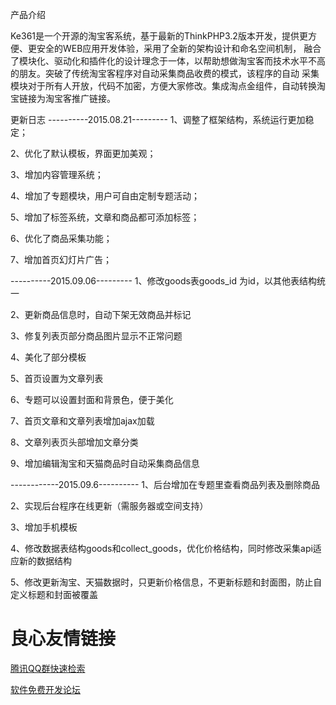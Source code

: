产品介绍

Ke361是一个开源的淘宝客系统，基于最新的ThinkPHP3.2版本开发，提供更方便、更安全的WEB应用开发体验，采用了全新的架构设计和命名空间机制，
融合了模块化、驱动化和插件化的设计理念于一体，以帮助想做淘宝客而技术水平不高的朋友。突破了传统淘宝客程序对自动采集商品收费的模式，该程序的自动
采集模块对于所有人开放，代码不加密，方便大家修改。集成淘点金组件，自动转换淘宝链接为淘宝客推广链接。


更新日志
----------2015.08.21---------
1、调整了框架结构，系统运行更加稳定；

2、优化了默认模板，界面更加美观；

3、增加内容管理系统；

4、增加了专题模块，用户可自由定制专题活动；

5、增加了标签系统，文章和商品都可添加标签；

6、优化了商品采集功能；

7、增加首页幻灯片广告；
 
----------2015.09.06---------
1、修改goods表goods_id 为id，以其他表结构统一

2、更新商品信息时，自动下架无效商品并标记

3、修复列表页部分商品图片显示不正常问题

4、美化了部分模板

5、首页设置为文章列表

6、专题可以设置封面和背景色，便于美化

7、首页文章和文章列表增加ajax加载

8、文章列表页头部增加文章分类

9、增加编辑淘宝和天猫商品时自动采集商品信息

------------2015.09.6----------
1、后台增加在专题里查看商品列表及删除商品

2、实现后台程序在线更新（需服务器或空间支持）

3、增加手机模板

4、修改数据表结构goods和collect_goods，优化价格结构，同时修改采集api适应新的数据结构

5、修改更新淘宝、天猫数据时，只更新价格信息，不更新标题和封面图，防止自定义标题和封面被覆盖




 # 良心友情链接

[腾讯QQ群快速检索](http://u.720life.cn/s/8cf73f7c)

[软件免费开发论坛](http://u.720life.cn/s/bbb01dc0)